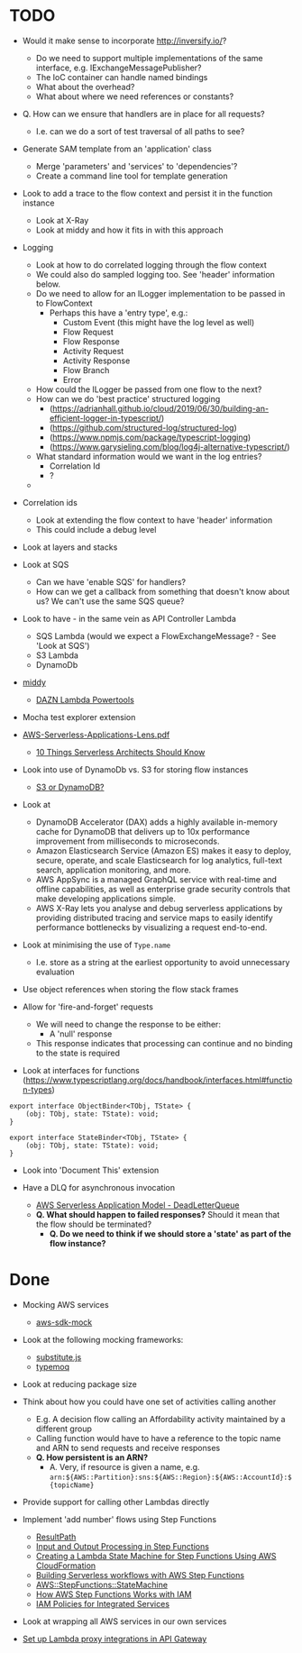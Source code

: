 # TODO

* Would it make sense to incorporate http://inversify.io/?
  * Do we need to support  multiple implementations of the same interface, e.g. IExchangeMessagePublisher?
  * The IoC container can handle named bindings
  * What about the overhead?
  * What about where we need references or constants?

* Q. How can we ensure that handlers are in place for all requests?
  * I.e. can we do a sort of test traversal of all paths to see?

* Generate SAM template from an 'application' class
  * Merge 'parameters' and 'services' to 'dependencies'?
  * Create a command line tool for template generation

* Look to add a trace to the flow context and persist it in the function instance
  * Look at X-Ray
  * Look at middy and how it fits in with this approach

* Logging
  * Look at how to do correlated logging through the flow context
  * We could also do sampled logging too. See 'header' information below.
  * Do we need to allow for an ILogger implementation to be passed in to FlowContext
    * Perhaps this have a 'entry type', e.g.:
      * Custom Event (this might have the log level as well)
      * Flow Request
      * Flow Response
      * Activity Request
      * Activity Response
      * Flow Branch
      * Error
  * How could the ILogger be passed from one flow to the next?
  * How can we do 'best practice' structured logging
    * (https://adrianhall.github.io/cloud/2019/06/30/building-an-efficient-logger-in-typescript/)
    * (https://github.com/structured-log/structured-log)
    * (https://www.npmjs.com/package/typescript-logging)
    * (https://www.garysieling.com/blog/log4j-alternative-typescript/)
  * What standard information would we want in the log entries?
    * Correlation Id
    * ?
  * 

* Correlation ids
  * Look at extending the flow context to have 'header' information
  * This could include a debug level

* Look at layers and stacks

* Look at SQS
  * Can we have 'enable SQS' for handlers?
  * How can we get a callback from something that doesn't know about us? We can't use the same SQS queue?

* Look to have - in the same vein as API Controller Lambda
  * SQS Lambda (would we expect a FlowExchangeMessage? - See 'Look at SQS')
  * S3 Lambda
  * DynamoDb

* [middy](https://middy.js.org/)
  * [DAZN Lambda Powertools](https://github.com/getndazn/dazn-lambda-powertools)

* Mocha test explorer extension

* [AWS-Serverless-Applications-Lens.pdf](https://d1.awsstatic.com/whitepapers/architecture/AWS-Serverless-Applications-Lens.pdf)
  * [10 Things Serverless Architects Should Know](https://aws.amazon.com/blogs/architecture/ten-things-serverless-architects-should-know/)

* Look into use of DynamoDb vs. S3 for storing flow instances
  * [S3 or DynamoDB?](https://serverless.pub/s3-or-dynamodb/)

* Look at
  * DynamoDB Accelerator (DAX) adds a highly available in-memory cache for DynamoDB that delivers up to 10x performance improvement from milliseconds to microseconds.
  * Amazon Elasticsearch Service (Amazon ES) makes it easy to deploy, secure, operate, and scale Elasticsearch for log analytics, full-text search, application monitoring, and more.
  * AWS AppSync is a managed GraphQL service with real-time and offline capabilities, as well as enterprise grade security controls that make developing applications simple. 
  * AWS X-Ray lets you analyse and debug serverless applications by providing distributed tracing and service maps to easily identify performance bottlenecks by visualizing a request end-to-end. 

* Look at minimising the use of `Type.name`
  * I.e. store as a string at the earliest opportunity to avoid unnecessary evaluation

* Use object references when storing the flow stack frames

* Allow for 'fire-and-forget' requests
  * We will need to change the response to be either:
    * A 'null' response
  * This response indicates that processing can continue and no binding to the state is required

* Look at interfaces for functions (https://www.typescriptlang.org/docs/handbook/interfaces.html#function-types)
```
export interface ObjectBinder<TObj, TState> {
    (obj: TObj, state: TState): void;
}

export interface StateBinder<TObj, TState> {
    (obj: TObj, state: TState): void;
}
```

* Look into 'Document This' extension

* Have a DLQ for asynchronous invocation
  * [AWS Serverless Application Model - DeadLetterQueue](https://docs.aws.amazon.com/serverless-application-model/latest/developerguide/sam-property-function-deadletterqueue.html)
  * __Q. What should happen to failed responses?__ Should it mean that the flow should be terminated?
    * __Q. Do we need to think if we should store a 'state' as part of the flow instance?__

# Done

* Mocking AWS services
  * [aws-sdk-mock](https://github.com/dwyl/aws-sdk-mock)

* Look at the following mocking frameworks:
  * [substitute.js](https://github.com/ffMathy/FluffySpoon.JavaScript.Testing.Faking)
  * [typemoq](https://github.com/florinn/typemoq)

* Look at reducing package size

* Think about how you could have one set of activities calling another
  * E.g. A decision flow calling an Affordability activity maintained by a different group
  * Calling function would have to have a reference to the topic name and ARN to send requests and receive responses
  * __Q. How persistent is an ARN?__
    * A. Very, if resource is given a name, e.g. `arn:${AWS::Partition}:sns:${AWS::Region}:${AWS::AccountId}:${topicName}`

* Provide support for calling other Lambdas directly

* Implement 'add number' flows using Step Functions
  * [ResultPath](https://docs.aws.amazon.com/step-functions/latest/dg/input-output-resultpath.html)
  * [Input and Output Processing in Step Functions](https://docs.aws.amazon.com/step-functions/latest/dg/concepts-input-output-filtering.html)
  * [Creating a Lambda State Machine for Step Functions Using AWS CloudFormation](https://docs.aws.amazon.com/step-functions/latest/dg/tutorial-lambda-state-machine-cloudformation.html)
  * [Building Serverless workflows with AWS Step Functions](https://medium.com/finimize-engineering/building-serverless-workflows-with-aws-step-functions-89eca69a93f3)
  * [AWS::StepFunctions::StateMachine](https://docs.aws.amazon.com/AWSCloudFormation/latest/UserGuide/aws-resource-stepfunctions-statemachine.html)
  * [How AWS Step Functions Works with IAM](https://docs.aws.amazon.com/step-functions/latest/dg/procedure-create-iam-role.html)
  * [IAM Policies for Integrated Services](https://docs.aws.amazon.com/step-functions/latest/dg/service-integration-iam-templates.html)

* Look at wrapping all AWS services in our own services

* [Set up Lambda proxy integrations in API Gateway](https://docs.aws.amazon.com/apigateway/latest/developerguide/set-up-lambda-proxy-integrations.html)
